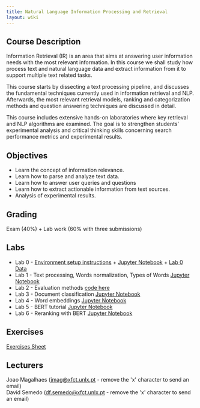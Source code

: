 ```yaml
---
title: Natural Language Information Processing and Retrieval
layout: wiki
---
```


## Course Description

Information Retrieval (IR) is an area that aims at answering user information needs with the most relevant information. In this course we shall study how process text and natural language data and extract information from it to support multiple text related tasks.

This course starts by dissecting a text processing pipeline, and discusses the fundamental techniques currently used in information retrieval and NLP. Afterwards, the most relevant retrieval models, ranking and categorization methods and question answering techniques are discussed in detail.

This course includes extensive hands-on laboratories where key retrieval and NLP algorithms are examined. The goal is to strengthen students’ experimental analysis and critical thinking skills concerning search performance metrics and experimental results.

## Objectives
- Learn the concept of information relevance.
- Learn how to parse and analyze text data.
- Learn how to answer user queries and questions
- Learn how to extract actionable information from text sources.
- Analysis of experimental results.

## Grading
Exam (40%) + Lab work (60% with three submissions)

## Labs
 - Lab 0 - [Environment setup instructions](/wiki/lab_setup) + [Jupyter Notebook](/assets/files/2022labs/RI2022-2023_Lab0.ipynb) + [Lab 0 Data](/assets/files/2022labs/words_clusters_w2v.pickle) 
 - Lab 1 - Text processing, Words normalization, Types of Words [Jupyter Notebook](/assets/files/2022labs/RI2022-2023_Lab1.ipynb)
 - Lab 2 - Evaluation methods [code here](/assets/files/2021labs/eval.zip)
 - Lab 3 - Document classification [Jupyter Notebook](/assets/files/2021labs/Sentiment_classification_scikit_learn.ipynb)
 - Lab 4 - Word embeddings [Jupyter Notebook](/assets/files/2021labs/word_embeddings.ipynb)
 - Lab 5 - BERT tutorial [Jupyter Notebook](/assets/files/2021labs/bert_tutorial.ipynb)
 - Lab 6 - Reranking with BERT [Jupyter Notebook](/assets/files/2021labs/bert_reranking.ipynb)

## Exercises
[Exercises Sheet](/assets/files/Exercises.pdf)

## Lecturers
Joao Magalhaes (jmag@xfct.unlx.pt - remove the 'x' character to send an email) <br>
David Semedo  (df.semedo@xfct.unlx.pt - remove the 'x' character to send an email)
